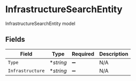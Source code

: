 # InfrastructureSearchEntity

InfrastructureSearchEntity model


## Fields

| Field              | Type               | Required           | Description        |
| ------------------ | ------------------ | ------------------ | ------------------ |
| `Type`             | **string*          | :heavy_minus_sign: | N/A                |
| `Infrastructure`   | **string*          | :heavy_minus_sign: | N/A                |